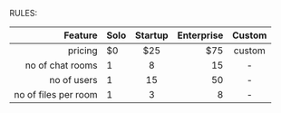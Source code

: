 RULES:

|              Feature | Solo | Startup | Enterprise | Custom |
| -------------------: | ---- | :-----: | ---------: | :----: |
|              pricing | $0   |   $25   |        $75 | custom |
|     no of chat rooms | 1    |    8    |         15 |   -    |
|          no of users | 1    |   15    |         50 |   -    |
| no of files per room | 1    |    3    |          8 |   -    |
